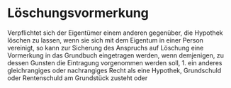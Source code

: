 # Löschungsvormerkung

Verpflichtet sich der Eigentümer einem anderen gegenüber, die Hypothek löschen zu lassen, wenn sie sich mit dem Eigentum in einer Person vereinigt, so kann zur Sicherung des Anspruchs auf Löschung eine Vormerkung in das Grundbuch eingetragen werden, wenn demjenigen, zu dessen Gunsten die Eintragung vorgenommen werden soll,  1.
 ein anderes gleichrangiges oder nachrangiges Recht als eine Hypothek, Grundschuld oder Rentenschuld am Grundstück zusteht oder
